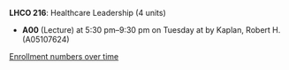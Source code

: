 **LHCO 216**: Healthcare Leadership (4 units)

- **A00** (Lecture) at 5:30 pm–9:30 pm on Tuesday at   by Kaplan, Robert H. (A05107624)

[Enrollment numbers over time](./LHCO216.tsv)
